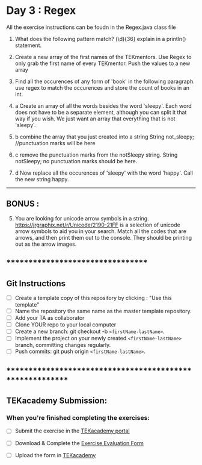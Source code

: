 **<h1>Day 3 : Regex</h1>**

All the exercise instructions can be foudn in the Regex.java class file

1. What does the following pattern match? (\d){36} explain in a println() statement.

2. Create a new array of the first names of the TEKmentors.  Use Regex to only grab the first name of every TEKmentor.  Push the values to a new array

3. Find all the occurences of any form of 'book' in the following paragraph. use regex to match the occurences and store the count of books in an int.

4. a Create an array of all the words besides the word 'sleepy'.  Each word does not have to be a separate element, although you can split it that way if you wish.  We just want an array that everything that is not 'sleepy'.  

4. b combine the array that you just created into a string
String not_sleepy; //punctuation marks will be here

4. c remove the punctuation marks from the notSleepy string.
String notSleepy; no punctuation marks should be here.

4. d Now replace all the occurences of 'sleepy' with the word 'happy'.  Call the new string happy.  

*******************************************************
<h2>BONUS : </h2>

5. You are looking for unicode arrow symbols in a string.  https://jrgraphix.net/r/Unicode/2190-21FF is a selection of unicode arrow symbols to aid you in your search.  Match all the codes that are arrows, and then print them out to the console.  They should be printing out as the arrow images.


## ********************************
## Git Instructions
- [ ] Create a template copy of this repository by clicking : "Use this template"
- [ ] Name the repository the same name as the master template repository.
- [ ] Add your TA as collaborator
- [ ] Clone YOUR repo to your local computer
- [ ] Create a new branch: git checkout -b `<firstName-lastName>`.
- [ ] Implement the project on your newly created `<firstName-lastName>` branch, committing changes regularly.
- [ ] Push commits: git push origin `<firstName-lastName>`.
## ********************************************************
<h2>TEKacademy Submission: </h2>
<h3>When you're finished completing the exercises:</h3>

- [ ] Submit the exercise in the [TEKacademy portal](https://bit.ly/TEKacademy)
  
- [ ] Download & Complete the [Exercise Evaluation Form](https://bit.ly/TEKacademy)
  
- [ ] Upload the form in [TEKacademy](https://bit.ly/TEKacademy)